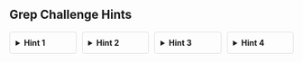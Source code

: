## Grep Challenge Hints

<style>
.container {
  display: flex;
  gap: 10px;
}

details {
  border: 1px solid #ddd;
  border-radius: 4px;
  padding: 10px;
  width: 30%;
}

summary {
  cursor: pointer;
  font-weight: bold;
}
</style>

<div class="container">
  <details>
    <summary>Hint 1</summary>
    <div>
        This link may be useful: https://www.geeksforgeeks.org/cd-command-in-linux-with-examples/
    </div>
  </details>
  
  <details>
    <summary>Hint 2</summary>
    <div>
        This link may be useful: https://man7.org/linux/man-pages/man1/grep.1.html
    </div>
  </details>
  
  <details>
    <summary>Hint 3</summary>
    <div>
      The standard name for flags on this website always begins with "CTF"
    </div>
  </details>

  <details>
    <summary>Hint 4</summary>
    <div>
      The command format is: grep "CTF" [insert name of installed file]
    </div>
  </details>
</div>
